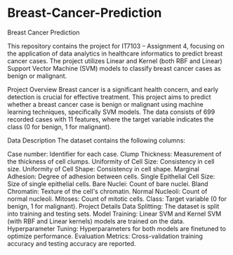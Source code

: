 # Breast-Cancer-Prediction
Breast Cancer Prediction

This repository contains the project for IT7103 – Assignment 4, focusing on the application of data analytics in healthcare informatics to predict breast cancer cases. The project utilizes Linear and Kernel (both RBF and Linear) Support Vector Machine (SVM) models to classify breast cancer cases as benign or malignant.

Project Overview
Breast cancer is a significant health concern, and early detection is crucial for effective treatment. This project aims to predict whether a breast cancer case is benign or malignant using machine learning techniques, specifically SVM models. The data consists of 699 recorded cases with 11 features, where the target variable indicates the class (0 for benign, 1 for malignant).

Data Description
The dataset contains the following columns:

Case number: Identifier for each case.
Clump Thickness: Measurement of the thickness of cell clumps.
Uniformity of Cell Size: Consistency in cell size.
Uniformity of Cell Shape: Consistency in cell shape.
Marginal Adhesion: Degree of adhesion between cells.
Single Epithelial Cell Size: Size of single epithelial cells.
Bare Nuclei: Count of bare nuclei.
Bland Chromatin: Texture of the cell's chromatin.
Normal Nucleoli: Count of normal nucleoli.
Mitoses: Count of mitotic cells.
Class: Target variable (0 for benign, 1 for malignant).
Project Details
Data Splitting: The dataset is split into training and testing sets.
Model Training: Linear SVM and Kernel SVM (with RBF and Linear kernels) models are trained on the data.
Hyperparameter Tuning: Hyperparameters for both models are finetuned to optimize performance.
Evaluation Metrics: Cross-validation training accuracy and testing accuracy are reported.
